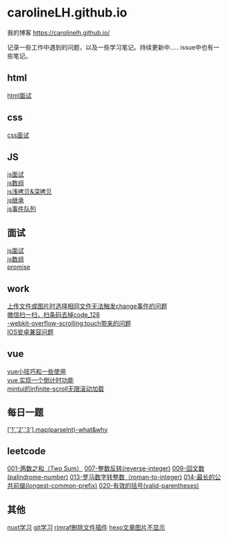 # carolineLH.github.io
我的博客 https://carolinelh.github.io/

记录一些工作中遇到的问题，以及一些学习笔记。持续更新中.....
issue中也有一些笔记。

## html <br>
[html面试](https://carolinelh.github.io/2019/10/14/html%E9%9D%A2%E8%AF%95/#more)


## css <br>
[css面试](https://carolinelh.github.io/2019/09/02/CSS%E9%9D%A2%E8%AF%95/)<br>


## JS <br>
[js面试](https://carolinelh.github.io/2019/08/31/JS%E9%9D%A2%E8%AF%95/)<br>
[js数组](https://carolinelh.github.io/2019/08/29/js%E6%95%B0%E7%BB%84/)<br>
[js浅拷贝&深拷贝](https://carolinelh.github.io/2019/08/26/js%E6%B7%B1%E6%8B%B7%E8%B4%9D/)<br>
[js继承](https://carolinelh.github.io/2019/09/10/js%E7%BB%A7%E6%89%BF/)<br>
[js事件队列](https://carolinelh.github.io/2019/11/06/从promise、process-nextTick、setTimeout出发，谈谈Event-Loop中的Job-queue/)

## 面试 <br>
[js面试](https://carolinelh.github.io/2019/08/31/JS%E9%9D%A2%E8%AF%95/)<br>
[js数组](https://carolinelh.github.io/2019/08/29/js%E6%95%B0%E7%BB%84/)<br>
[promise](https://carolinelh.github.io/2019/09/09/Promise/)<br>

## work <br>
[上传文件或图片时选择相同文件无法触发change事件的问题](https://carolinelh.github.io/2019/08/28/%E4%B8%8A%E4%BC%A0%E6%96%87%E4%BB%B6%E6%88%96%E5%9B%BE%E7%89%87%E6%97%B6%E9%80%89%E6%8B%A9%E7%9B%B8%E5%90%8C%E6%96%87%E4%BB%B6%E6%97%A0%E6%B3%95%E8%A7%A6%E5%8F%91change%E4%BA%8B%E4%BB%B6%E7%9A%84%E9%97%AE%E9%A2%98/)<br>
[微信扫一扫，扫条码去掉code_128](https://carolinelh.github.io/2019/08/28/%E5%BE%AE%E4%BF%A1%E6%89%AB%E4%B8%80%E6%89%AB%EF%BC%8C%E6%89%AB%E6%9D%A1%E7%A0%81%E5%8E%BB%E6%8E%89code-128/)<br>
[-webkit-overflow-scrolling:touch带来的问题](https://carolinelh.github.io/2019/09/03/title/)<br>
[IOS安卓兼容问题](https://carolinelh.github.io/2019/08/01/IOS-%E5%AE%89%E5%8D%93%E5%85%BC%E5%AE%B9%E6%80%A7%E9%97%AE%E9%A2%98/)<br>

## vue <br>
[vue小技巧和一些使用](https://carolinelh.github.io/2019/08/05/vue%E5%B0%8F%E6%8A%80%E5%B7%A7%E5%92%8C%E4%B8%80%E4%BA%9B%E4%BD%BF%E7%94%A8/)<br>
[vue 实现一个倒计时功能](https://carolinelh.github.io/2019/08/05/vue-%E5%AE%9E%E7%8E%B0%E4%B8%80%E4%B8%AA%E5%80%92%E8%AE%A1%E6%97%B6%E5%8A%9F%E8%83%BD/)<br>
[mintui的infinite-scroll无限滚动加载](https://carolinelh.github.io/2019/10/23/vue%E4%B8%AD%E4%BD%BF%E7%94%A8mintui%E7%9A%84infinite-scroll%E7%BB%84%E4%BB%B6%E8%BF%9B%E8%A1%8C%E6%97%A0%E9%99%90%E6%BB%9A%E5%8A%A8%E5%8A%A0%E8%BD%BD/)

## 每日一题<br>
[['1','2','3'].map(parseInt)-what&why](https://carolinelh.github.io/2019/09/22/%E7%AC%AC%E4%B8%80%E9%A2%98%EF%BC%9A-1-2-3-map-parseInt-what-why/)

## leetcode<br>
[001-两数之和（Two Sum）](https://carolinelh.github.io/2019/12/02/001-%E4%B8%A4%E6%95%B0%E4%B9%8B%E5%92%8C%EF%BC%88Two-Sum%EF%BC%89/#more)
[007-整数反转(reverse-integer)](https://carolinelh.github.io/2019/12/05/007-%E6%95%B4%E6%95%B0%E5%8F%8D%E8%BD%AC-reverse-integer/#more)
[009-回文数(palindrome-number)](https://carolinelh.github.io/2019/12/05/009-%E5%9B%9E%E6%96%87%E6%95%B0-palindrome-number/#more)
[013-罗马数字转整数（roman-to-integer)](https://carolinelh.github.io/2019/12/06/013-%E7%BD%97%E9%A9%AC%E6%95%B0%E5%AD%97%E8%BD%AC%E6%95%B4%E6%95%B0%EF%BC%88roman-to-integer%EF%BC%89/#more)
[014-最长的公共前缀(longest-common-prefix)](https://carolinelh.github.io/2019/12/09/014-%E6%9C%80%E9%95%BF%E7%9A%84%E5%85%AC%E5%85%B1%E5%89%8D%E7%BC%80-longest-common-prefix/#more)
[020-有效的括号(valid-parentheses)](https://carolinelh.github.io/2019/12/10/020-%E6%9C%89%E6%95%88%E7%9A%84%E6%8B%AC%E5%8F%B7-valid-parentheses/#more)

## 其他 <br>
[nuxt学习](https://carolinelh.github.io/2019/08/25/nuxt%E5%AD%A6%E4%B9%A0/)
[git学习](https://carolinelh.github.io/2019/11/20/git学习/#more)
[rimraf删除文件插件](https://carolinelh.github.io/2019/11/20/npm%E5%8C%85-rimraf/#more)
[hexo文章图片不显示](https://carolinelh.github.io/2019/11/20/hexo%E6%96%87%E7%AB%A0%E5%9B%BE%E7%89%87%E4%B8%8D%E6%98%BE%E7%A4%BA%E7%9A%84%E5%9D%91/#more)
